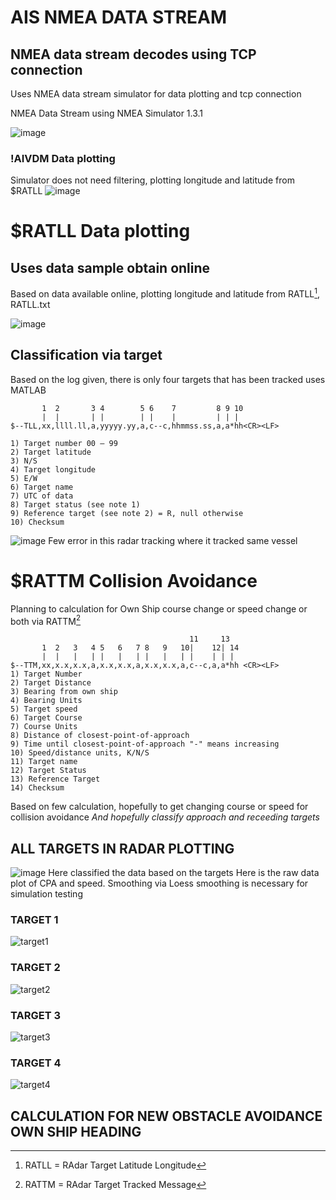 # AIS NMEA DATA STREAM

## NMEA data stream decodes using TCP connection
Uses NMEA data stream simulator for data plotting and tcp connection

NMEA Data Stream using NMEA Simulator 1.3.1

![image](https://user-images.githubusercontent.com/85572170/148020163-158a497c-cf23-4b45-bc38-fa8537407827.png)
### !AIVDM Data plotting
Simulator does not need filtering, plotting longitude and latitude from $RATLL
![image](https://user-images.githubusercontent.com/85572170/148020236-fe2dcbfc-fbca-4bd1-8261-76225198c57d.png)



# $RATLL Data plotting
## Uses data sample obtain online
Based on data available online, plotting longitude and latitude from RATLL[^1], RATLL.txt

![image](https://user-images.githubusercontent.com/85572170/148020741-491cd66e-e66a-499c-a0e0-1db676cc9dea.png)

## Classification via target
Based on the log given, there is only four targets that has been tracked uses MATLAB
```
       1  2       3 4        5 6    7         8 9 10
       |  |       | |        | |    |         | | |
$--TLL,xx,llll.ll,a,yyyyy.yy,a,c--c,hhmmss.ss,a,a*hh<CR><LF> 

1) Target number 00 – 99 
2) Target latitude
3) N/S 
4) Target longitude
5) E/W 
6) Target name 
7) UTC of data 
8) Target status (see note 1) 
9) Reference target (see note 2) = R, null otherwise 
10) Checksum
```
![image](https://user-images.githubusercontent.com/85572170/148462002-0498be35-19b7-4ecb-870b-d874bc85610e.png)
Few error in this radar tracking where it tracked same vessel 

# $RATTM Collision Avoidance
Planning to calculation for Own Ship course change or speed change or both via RATTM[^2]
```
                                        11     13
       1  2   3   4 5   6   7 8   9   10|    12| 14
       |  |   |   | |   |   | |   |   | |    | | |
$--TTM,xx,x.x,x.x,a,x.x,x.x,a,x.x,x.x,a,c--c,a,a*hh <CR><LF> 
1) Target Number 
2) Target Distance 
3) Bearing from own ship 
4) Bearing Units 
5) Target speed 
6) Target Course 
7) Course Units 
8) Distance of closest-point-of-approach 
9) Time until closest-point-of-approach "-" means increasing 
10) Speed/distance units, K/N/S
11) Target name 
12) Target Status 
13) Reference Target
14) Checksum 
```
Based on few calculation, hopefully to get changing course or speed for collision avoidance
*And hopefully classify approach and receeding targets*

## ALL TARGETS IN RADAR PLOTTING

![image](https://user-images.githubusercontent.com/85572170/148971931-55c0a603-6e98-485c-b0e8-6c177f2b90e4.png)
Here classified the data based on the targets
Here is the raw data plot of CPA and speed. Smoothing via Loess smoothing is necessary for simulation testing
### TARGET 1
![target1](https://user-images.githubusercontent.com/85572170/148993750-f7a2e3cc-b476-4f35-bdb0-a2fc7397062f.jpg)

### TARGET 2
![target2](https://user-images.githubusercontent.com/85572170/148993794-f86709ab-5d92-4a67-b61e-0b4ae96826de.jpg)

### TARGET 3
![target3](https://user-images.githubusercontent.com/85572170/148993829-4f805d8a-5fe4-48a9-907c-e89f5488cdd4.jpg)

### TARGET 4
![target4](https://user-images.githubusercontent.com/85572170/148993846-aaefa004-56b8-4581-b9cb-5a9eefe38c0b.jpg)


## CALCULATION FOR NEW OBSTACLE AVOIDANCE OWN SHIP HEADING




[^1]: RATLL = RAdar Target Latitude Longitude
[^2]: RATTM = RAdar Target Tracked Message
[^3]: RAOSD = RAdar Own Ship Data
       Consists of course and speed
[^4]: OSNC = Own Ship New Course
[^5]: OSNS = Own Ship New Speed

